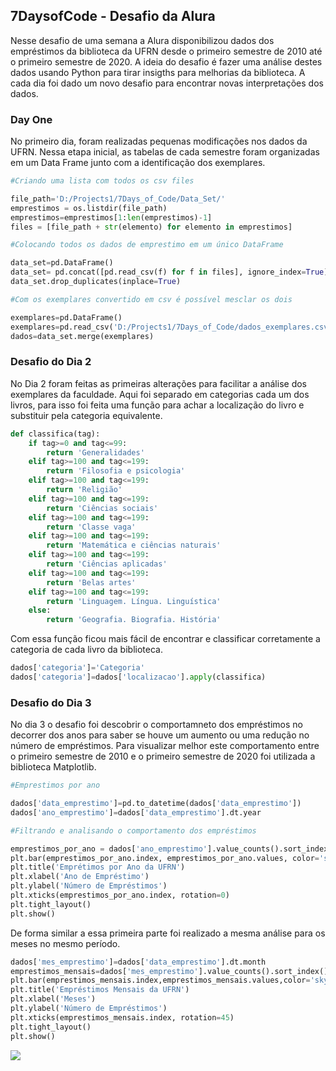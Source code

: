 ## 7DaysofCode - Desafio da Alura
Nesse desafio de uma semana a Alura disponibilizou dados dos empréstimos da biblioteca da UFRN desde o primeiro semestre de 2010 até o primeiro semestre de 2020. A ideia do desafio é fazer uma análise destes dados usando Python para tirar insigths para melhorias da biblioteca. A cada dia foi dado um novo desafio para encontrar novas interpretações dos dados.
### Day One
No primeiro dia, foram realizadas pequenas modificações nos dados da UFRN. Nessa etapa inicial, as tabelas de cada semestre foram organizadas em um Data Frame junto com a identificação dos exemplares.
```python
#Criando uma lista com todos os csv files

file_path='D:/Projects1/7Days_of_Code/Data_Set/'
emprestimos = os.listdir(file_path)
emprestimos=emprestimos[1:len(emprestimos)-1]
files = [file_path + str(elemento) for elemento in emprestimos]

#Colocando todos os dados de emprestimo em um único DataFrame

data_set=pd.DataFrame()
data_set= pd.concat([pd.read_csv(f) for f in files], ignore_index=True)
data_set.drop_duplicates(inplace=True)

#Com os exemplares convertido em csv é possível mesclar os dois

exemplares=pd.DataFrame()
exemplares=pd.read_csv('D:/Projects1/7Days_of_Code/dados_exemplares.csv')
dados=data_set.merge(exemplares)
```
### Desafio do Dia 2
No Dia 2 foram feitas as primeiras alterações para facilitar a análise dos exemplares da faculdade. Aqui foi separado em categorias cada um dos livros, para isso foi feita uma função para achar a localização do livro e substituir pela categoria equivalente.
```python
def classifica(tag):
    if tag>=0 and tag<=99:
        return 'Generalidades'
    elif tag>=100 and tag<=199:
        return 'Filosofia e psicologia'
    elif tag>=100 and tag<=199:
        return 'Religião'
    elif tag>=100 and tag<=199:
        return 'Ciências sociais'
    elif tag>=100 and tag<=199:
        return 'Classe vaga'
    elif tag>=100 and tag<=199:
        return 'Matemática e ciências naturais'
    elif tag>=100 and tag<=199:
        return 'Ciências aplicadas'
    elif tag>=100 and tag<=199:
        return 'Belas artes'
    elif tag>=100 and tag<=199:
        return 'Linguagem. Língua. Linguística'
    else:
        return 'Geografia. Biografia. História'

```
Com essa função ficou mais fácil de encontrar e classificar corretamente a categoria de cada livro da biblioteca.
```python
dados['categoria']='Categoria'
dados['categoria']=dados['localizacao'].apply(classifica)
```
### Desafio do Dia 3
No dia 3 o desafio foi descobrir o comportamneto dos empréstimos no decorrer dos anos para saber se houve um aumento ou uma redução no número de empréstimos. Para visualizar melhor este comportamento entre o primeiro semestre de 2010 e o primeiro semestre de 2020 foi utilizada a biblioteca Matplotlib.
```python
#Emprestimos por ano

dados['data_emprestimo']=pd.to_datetime(dados['data_emprestimo'])
dados['ano_emprestimo']=dados['data_emprestimo'].dt.year

#Filtrando e analisando o comportamento dos empréstimos

emprestimos_por_ano = dados['ano_emprestimo'].value_counts().sort_index()
plt.bar(emprestimos_por_ano.index, emprestimos_por_ano.values, color='skyblue')
plt.title('Emprétimos por Ano da UFRN')
plt.xlabel('Ano de Empréstimo')
plt.ylabel('Número de Empréstimos')
plt.xticks(emprestimos_por_ano.index, rotation=0)
plt.tight_layout()
plt.show()
```
De forma similar a essa primeira parte foi realizado a mesma análise para os meses no mesmo período.
```python
dados['mes_emprestimo']=dados['data_emprestimo'].dt.month
emprestimos_mensais=dados['mes_emprestimo'].value_counts().sort_index()
plt.bar(emprestimos_mensais.index,emprestimos_mensais.values,color='skyblue')
plt.title('Empréstimos Mensais da UFRN')
plt.xlabel('Meses')
plt.ylabel('Número de Empréstimos')
plt.xticks(emprestimos_mensais.index, rotation=45)
plt.tight_layout()
plt.show()
```
<img src="D:/Projects1/7Days_of_Code/Data_Set/emprestimos_anuais.png">
